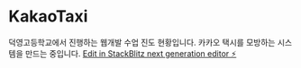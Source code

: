 # KakaoTaxi

덕영고등학교에서 진행하는 웹개발 수업 진도 현황입니다.
카카오 택시를 모방하는 시스템을 만드는 중입니다.
[Edit in StackBlitz next generation editor ⚡️](https://stackblitz.com/~/github.com/dev-minsang9850/KakaoTaxi)